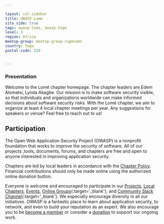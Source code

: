 ```yaml
---

layout: col-sidebar
title: OWASP Lome
site_side: true
tags: owasp-lome, owasp-togo
level: 3
region: Africa
meetup-group: meetup-group-rugmvamn
country: Togo
postal-code: 228


---
```


### Presentation
Welcome to the Lomé chapter homepage. The chapter leaders are Edem Alomatsi, Lynda Akagbe.
Our mission is to make software security visible, so that individuals and organizations worldwide can make informed decisions about software security risks.
With the Lomé chapter, we aim to organize at least 4 local chapter meetings per year. Any suggestions for speakers or venue? Feel free to reach out to us!



## Participation
The Open Web Application Security Project (OWASP) is a nonprofit foundation that works to improve the security of software. All of our projects ,tools, documents, forums, and chapters are free and open to anyone interested in improving application security. 

Chapters are led by local leaders in accordance with the [Chapter Policy](https://owasp.org/www-policy/). Financial contributions should only be made online using the authorized online donation button. 

Everyone is welcome and encouraged to participate in our [Projects](/projects), [Local Chapters](/chapters), [Events](/events), [Online Groups](https://groups.google.com/a/owasp.com/){:target='_blank'}, and [Community Slack Channel](https://owasp.slack.com/){:target='_blank'}. We especially encourage diversity in all our initiatives. OWASP is a fantastic place to learn about application security, to network, and even to build your reputation as an expert. We also encourage you to be [become a member](/membership) or consider a [donation](/donate) to support our ongoing work.

